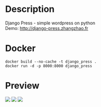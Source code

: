 # Description
Django Press - simple wordpress on python
<br/>Demo: http://django-press.zhangzhao.fr

# Docker
````
docker build --no-cache -t django_press .
docker run -d -p 8000:8000 django_press
````
# Preview
<img src="https://imgur.com/nsvXPpH.png"/>

<img src="https://imgur.com/LYDoYNK.png"/>

<img src="https://imgur.com/FK5jUHw.png"/>

